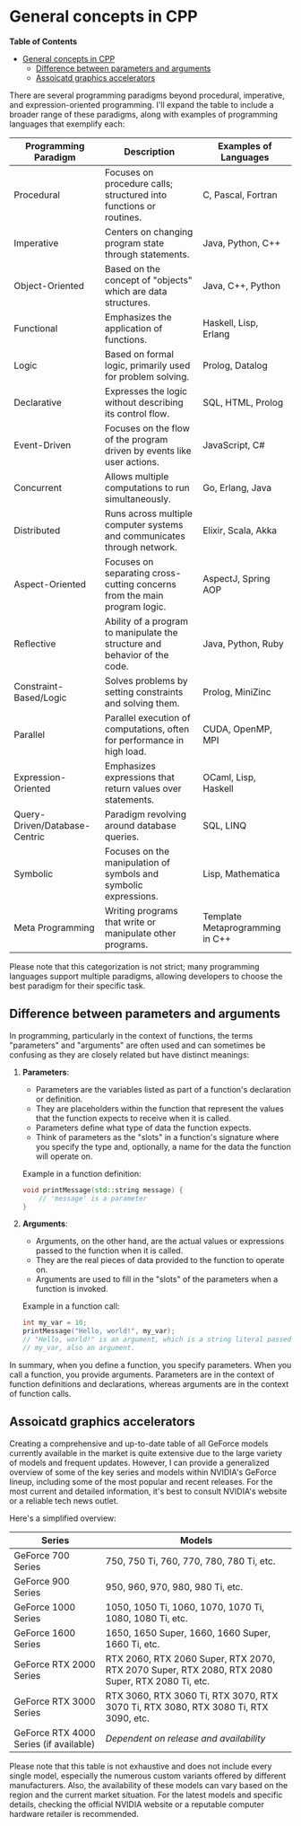 # General concepts in CPP

<!-- markdown-toc start - Don't edit this section. Run M-x markdown-toc-refresh-toc -->
**Table of Contents**

- [General concepts in CPP](#general-concepts-in-cpp)
    - [Difference between parameters and arguments](#difference-between-parameters-and-arguments)
    - [Assoicatd graphics accelerators](#assoicatd-graphics-accelerators)

<!-- markdown-toc end -->


There are several programming paradigms beyond procedural, imperative, and
expression-oriented programming. I'll expand the table to include a broader
range of these paradigms, along with examples of programming languages that
exemplify each:

| Programming Paradigm          | Description                                                                | Examples of Languages           |
| ----------------------------- | -------------------------------------------------------------------------- | ------------------------------- |
| Procedural                    | Focuses on procedure calls; structured into functions or routines.         | C, Pascal, Fortran              |
| Imperative                    | Centers on changing program state through statements.                      | Java, Python, C++               |
| Object-Oriented               | Based on the concept of "objects" which are data structures.               | Java, C++, Python               |
| Functional                    | Emphasizes the application of functions.                                   | Haskell, Lisp, Erlang           |
| Logic                         | Based on formal logic, primarily used for problem solving.                 | Prolog, Datalog                 |
| Declarative                   | Expresses the logic without describing its control flow.                   | SQL, HTML, Prolog               |
| Event-Driven                  | Focuses on the flow of the program driven by events like user actions.     | JavaScript, C#                  |
| Concurrent                    | Allows multiple computations to run simultaneously.                        | Go, Erlang, Java                |
| Distributed                   | Runs across multiple computer systems and communicates through network.    | Elixir, Scala, Akka             |
| Aspect-Oriented               | Focuses on separating cross-cutting concerns from the main program logic.  | AspectJ, Spring AOP             |
| Reflective                    | Ability of a program to manipulate the structure and behavior of the code. | Java, Python, Ruby              |
| Constraint-Based/Logic        | Solves problems by setting constraints and solving them.                   | Prolog, MiniZinc                |
| Parallel                      | Parallel execution of computations, often for performance in high load.    | CUDA, OpenMP, MPI               |
| Expression-Oriented           | Emphasizes expressions that return values over statements.                 | OCaml, Lisp, Haskell            |
| Query-Driven/Database-Centric | Paradigm revolving around database queries.                                | SQL, LINQ                       |
| Symbolic                      | Focuses on the manipulation of symbols and symbolic expressions.           | Lisp, Mathematica               |
| Meta Programming              | Writing programs that write or manipulate other programs.                  | Template Metaprogramming in C++ |

Please note that this categorization is not strict; many programming languages
support multiple paradigms, allowing developers to choose the best paradigm for
their specific task.

## Difference between parameters and arguments

In programming, particularly in the context of functions, the terms
"parameters" and "arguments" are often used and can sometimes be confusing as
they are closely related but have distinct meanings:

1. **Parameters**:

   - Parameters are the variables listed as part of a function's declaration or
     definition.
   - They are placeholders within the function that represent the values that
     the function expects to receive when it is called.
   - Parameters define what type of data the function expects.
   - Think of parameters as the "slots" in a function's signature where you
     specify the type and, optionally, a name for the data the function will
     operate on.

   Example in a function definition:

   ```cpp
   void printMessage(std::string message) {
       // 'message' is a parameter
   }
   ```

2. **Arguments**:

   - Arguments, on the other hand, are the actual values or expressions passed to the function when it is called.
   - They are the real pieces of data provided to the function to operate on.
   - Arguments are used to fill in the "slots" of the parameters when a function is invoked.

   Example in a function call:

   ```cpp
   int my_var = 10;
   printMessage("Hello, world!", my_var);
   // "Hello, world!" is an argument, which is a string literal passed to the function
   // my_var, also an argument.
   ```

In summary, when you define a function, you specify parameters. When you call a
function, you provide arguments. Parameters are in the context of function
definitions and declarations, whereas arguments are in the context of function
calls.

## Assoicatd graphics accelerators

Creating a comprehensive and up-to-date table of all GeForce models currently
available in the market is quite extensive due to the large variety of models
and frequent updates. However, I can provide a generalized overview of some of
the key series and models within NVIDIA's GeForce lineup, including some of the
most popular and recent releases. For the most current and detailed
information, it's best to consult NVIDIA's website or a reliable tech news
outlet.

Here's a simplified overview:

| Series                                 | Models                                                                                          |
| -------------------------------------- | ----------------------------------------------------------------------------------------------- |
| GeForce 700 Series                     | 750, 750 Ti, 760, 770, 780, 780 Ti, etc.                                                        |
| GeForce 900 Series                     | 950, 960, 970, 980, 980 Ti, etc.                                                                |
| GeForce 1000 Series                    | 1050, 1050 Ti, 1060, 1070, 1070 Ti, 1080, 1080 Ti, etc.                                         |
| GeForce 1600 Series                    | 1650, 1650 Super, 1660, 1660 Super, 1660 Ti, etc.                                               |
| GeForce RTX 2000 Series                | RTX 2060, RTX 2060 Super, RTX 2070, RTX 2070 Super, RTX 2080, RTX 2080 Super, RTX 2080 Ti, etc. |
| GeForce RTX 3000 Series                | RTX 3060, RTX 3060 Ti, RTX 3070, RTX 3070 Ti, RTX 3080, RTX 3080 Ti, RTX 3090, etc.             |
| GeForce RTX 4000 Series (if available) | _Dependent on release and availability_                                                         |

Please note that this table is not exhaustive and does not include every single
model, especially the numerous custom variants offered by different
manufacturers. Also, the availability of these models can vary based on the
region and the current market situation. For the latest models and specific
details, checking the official NVIDIA website or a reputable computer hardware
retailer is recommended.
